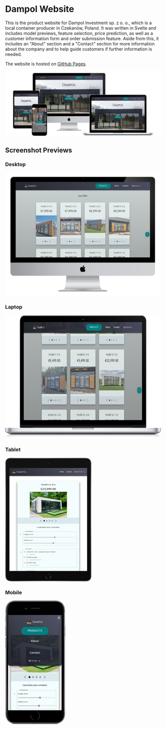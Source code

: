 # Dampol Website

This is the product website for Dampol Investment sp. z o. o., which is a local container producer in Czekanów, Poland. It was written in Svelte and includes model previews, feature selection, price prediction, as well as a customer information form and order submission feature. Aside from this, it includes an "About" section and a "Contact" section for more information about the company and to help guide customers if further information is needed.

The website is hosted on [GitHub Pages](https://kguzek.github.io/dampol-website).

![Website preview](https://github.com/kguzek/dampol-website/blob/images/homepage/all-devices-black.png?raw=true)

## Screenshot Previews

### Desktop

<img alt="Desktop website preview" src="https://github.com/kguzek/dampol-website/blob/images/models/desktop.png?raw=true" height="400" />

### Laptop

<img alt="Laptop website preview" src="https://github.com/kguzek/dampol-website/blob/images/models/laptop.png?raw=true" height="400" />

### Tablet

<img alt="Laptop website preview|500" src="https://github.com/kguzek/dampol-website/blob/images/models/tablet-black.png?raw=true" height="400" />

### Mobile

<img alt="Mobile website preview" src="https://github.com/kguzek/dampol-website/blob/images/models/mobile-black.png?raw=true" height="400" />

